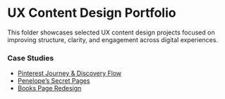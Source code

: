 # UX Content Design Portfolio

This folder showcases selected UX content design projects focused on improving structure, clarity, and engagement across digital experiences.

### Case Studies
- [Pinterest Journey & Discovery Flow](pinterest-journey.md)
- [Penelope’s Secret Pages](penelopes-secret-pages.md)
- [Books Page Redesign](books-page-redesign.md)
